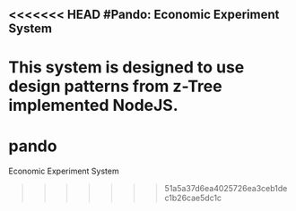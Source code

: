 <<<<<<< HEAD
#Pando: Economic Experiment System
---

This system is designed to use design patterns from z-Tree implemented NodeJS.
=======
pando
=====

Economic Experiment System
>>>>>>> 51a5a37d6ea4025726ea3ceb1dec1b26cae5dc1c
